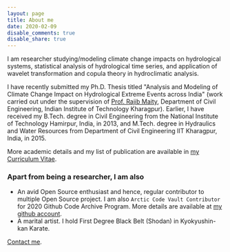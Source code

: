 ```yaml
---
layout: page
title: About me
date: 2020-02-09
disable_comments: true
disable_share: true
---
```


I am researcher studying/modeling climate change impacts on hydrological systems, statistical analysis of hydrological time series, and application of wavelet transformation and copula theory in hydroclimatic analysis.

I have recently submitted my Ph.D. Thesis titled "Analysis and Modeling of Climate Change Impact on Hydrological Extreme Events across India" (work carried out under the supervision of [Prof. Rajib Maity](http://www.facweb.iitkgp.ac.in/~rajibmaity/), Department of Civil Engineering, Indian Institute of Technology Kharagpur). Earlier, I have received my B.Tech. degree in Civil Engineering from the National Institute of Technology Hamirpur, India, in 2013, and M.Tech. degree in Hydraulics and Water Resources from Department of Civil Engineering IIT Kharagpur, India, in 2015.

More academic details and my list of publication are available in [my Curriculum Vitae]({static}/about/cv.pdf).

### Apart from being a researcher, I am also

* An avid Open Source enthusiast and hence, regular contributor to multiple Open Source project. I am also `Arctic Code Vault Contributor` for 2020 Github Code Archive Program. More details are available at [my github account](https://github.com/mayanksuman).
* A marital artist. I hold First Degree Black Belt (Shodan) in Kyokyushin-kan Karate.

[Contact me]({filename}/pages/contact.md).
